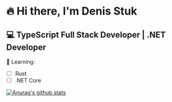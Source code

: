# 🔥 Hi there, I'm Denis Stuk
## 💻 TypeScript Full Stack Developer | .NET Developer  

🚀 
Learning:
- [ ] Rust 
- [ ] .NET Core  

[![Anurag's github stats](https://github-readme-stats.vercel.app/api?username=DenStuk&show_icons=true&theme=dracula)](https://github.com/anuraghazra/github-readme-stats)
